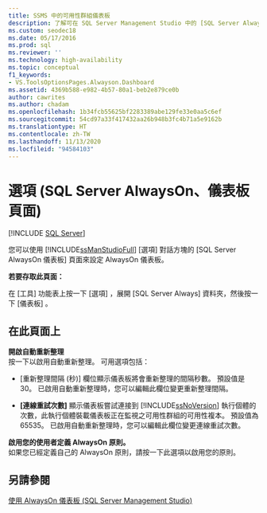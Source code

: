 ```yaml
---
title: SSMS 中的可用性群組儀表板
description: 了解可在 SQL Server Management Studio 中的 [SQL Server Always On] 儀表板上找到的 [選項] 頁面。
ms.custom: seodec18
ms.date: 05/17/2016
ms.prod: sql
ms.reviewer: ''
ms.technology: high-availability
ms.topic: conceptual
f1_keywords:
- VS.ToolsOptionsPages.Alwayson.Dashboard
ms.assetid: 4369b588-e982-4b57-80a1-beb2e879ce0b
author: cawrites
ms.author: chadam
ms.openlocfilehash: 1b34fcb55625bf2283389abe129fe33e0aa5c6ef
ms.sourcegitcommit: 54cd97a33f417432aa26b948b3fc4b71a5e9162b
ms.translationtype: HT
ms.contentlocale: zh-TW
ms.lasthandoff: 11/13/2020
ms.locfileid: "94584103"
---
```

# <a name="options-sql-server-always-on-dashboard-page"></a>選項 (SQL Server AlwaysOn、儀表板頁面)
[!INCLUDE [SQL Server](../../../includes/applies-to-version/sqlserver.md)]

  您可以使用 [!INCLUDE[ssManStudioFull](../../../includes/ssmanstudiofull-md.md)] [選項] 對話方塊的 [SQL Server AlwaysOn 儀表板] 頁面來設定 AlwaysOn 儀表板。  
  
 **若要存取此頁面：**  
  
 在 [工具]  功能表上按一下 [選項]  ，展開 [SQL Server Always]  資料夾，然後按一下 [儀表板]  。  
  
## <a name="on-this-page"></a>在此頁面上  
 **開啟自動重新整理**  
 按一下以啟用自動重新整理。 可用選項包括：  
  
-   [重新整理間隔 (秒)]  欄位顯示儀表板將會重新整理的間隔秒數。 預設值是 30。 已啟用自動重新整理時，您可以編輯此欄位變更重新整理間隔。  
  
-   **[連線重試次數]** 顯示儀表板嘗試連接到 [!INCLUDE[ssNoVersion](../../../includes/ssnoversion-md.md)] 執行個體的次數，此執行個體裝載儀表板正在監視之可用性群組的可用性複本。 預設值為 65535。 已啟用自動重新整理時，您可以編輯此欄位變更連線重試次數。  
  
 **啟用您的使用者定義 AlwaysOn 原則。**  
 如果您已經定義自己的 AlwaysOn 原則，請按一下此選項以啟用您的原則。  
  
## <a name="see-also"></a>另請參閱  
 [使用 AlwaysOn 儀表板 &#40;SQL Server Management Studio&#41;](../../../database-engine/availability-groups/windows/use-the-always-on-dashboard-sql-server-management-studio.md)  
  
  
